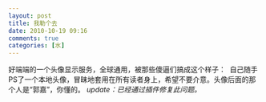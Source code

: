 ```yaml
---
layout: post
title: 我勒个去
date: 2010-10-19 09:16
comments: true
categories: [水]
---
```


好端端的一个头像显示服务，全球通用，被那些傻逼们搞成这个样子：
<img class="aligncenter size-full wp-image-337" title="2010-10-19-1-40-32" src="http://yuguo.us/files/2010/10/2010-10-19-1-40-32.png" alt=""   />
自己随手PS了一个本地头像，冒昧地套用在所有读者身上，希望不要介意。头像后面的那个人是“郭嘉”，你懂的。
<img class="aligncenter size-full wp-image-338" title="2010-10-19-1-40-59" src="http://yuguo.us/files/2010/10/2010-10-19-1-40-59.png" alt=""   /><em>update：已经通过插件修复此问题。</em>
